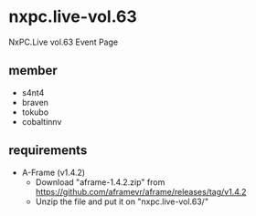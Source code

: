 # nxpc.live-vol.63
NxPC.Live vol.63 Event Page

## member
- s4nt4
- braven
- tokubo
- cobaltinnv

## requirements
- A-Frame (v1.4.2)
    - Download "aframe-1.4.2.zip" from https://github.com/aframevr/aframe/releases/tag/v1.4.2
    - Unzip the file and put it on "nxpc.live-vol.63/"